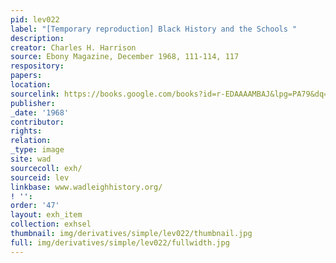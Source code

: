 ```yaml
---
pid: lev022
label: "[Temporary reproduction] Black History and the Schools "
description:
creator: Charles H. Harrison
source: Ebony Magazine, December 1968, 111-114, 117
respository:
papers:
location:
sourcelink: https://books.google.com/books?id=r-EDAAAAMBAJ&lpg=PA79&dq=ebony%20magazine%20%22black%20history%20and%20the%20schools%22&pg=PA111#v=onepage&q=ebony%20magazine%20%22black%20history%20and%20the%20schools%22&f=false
publisher:
_date: '1968'
contributor:
rights:
relation:
_type: image
site: wad
sourcecoll: exh/
sourceid: lev
linkbase: www.wadleighhistory.org/
! '':
order: '47'
layout: exh_item
collection: exhsel
thumbnail: img/derivatives/simple/lev022/thumbnail.jpg
full: img/derivatives/simple/lev022/fullwidth.jpg
---
```

